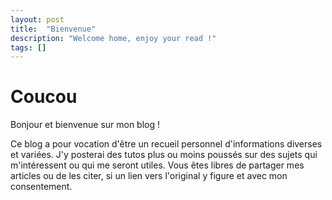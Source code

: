 ```yaml
---
layout: post
title:  "Bienvenue"
description: "Welcome home, enjoy your read !"
tags: []
---
```


# Coucou

Bonjour et bienvenue sur mon blog !

Ce blog a pour vocation d'être un recueil personnel d'informations diverses et variées.
J'y posterai des tutos plus ou moins poussés sur des sujets qui m'intéressent ou qui me seront utiles.
Vous êtes libres de partager mes articles ou de les citer, si un lien vers l'original y figure et avec mon consentement.
